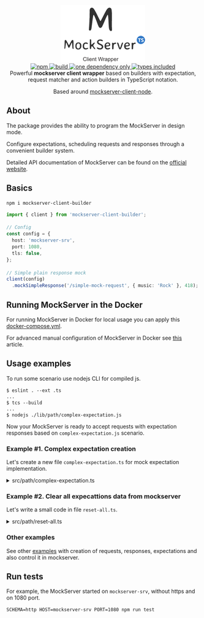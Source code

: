 <div align="center">
    <img src="assets/mockserver-client-builder.png" alt="mockserver-client-builder"/>
</div>

<div align="center">
  <a href="https://npmjs.org/package/mockserver-client-builder">
    <img alt="npm" src="https://img.shields.io/npm/v/mockserver-client-builder.svg" />
  </a>
  <a href="https://github.com/sem-soft/mockserver-client-builder/actions">
    <img alt="build" src="https://img.shields.io/github/workflow/status/sem-soft/mockserver-client-builder/ci-cd-to-npmjs/main.svg" />
  </a>
  <a href="https://npmjs.org/package/mockserver-client-builder">
    <img alt="one dependency only" src="https://badgen.net/bundlephobia/dependency-count/mockserver-client-builder" />
  </a>
  <a href="https://npmjs.org/package/mockserver-client-builder">
    <img alt="types included" src="https://badgen.net/npm/types/mockserver-client-builder" />
  </a>
</div>

<div align="center">
  Powerful <strong>mockserver client wrapper</strong> based on builders with expectation, request matcher and action builders in TypeScript notation.

  Based around <a href="https://github.com/mock-server/mockserver-client-node">mockserver-client-node</a>.
</div>

## About

The package provides the ability to program the MockServer in design mode.

Configure expectations, scheduling requests and responses through a convenient builder system.

Detailed API documentation of MockServer can be found on the [official website](https://www.mock-server.com).

## Basics

```
npm i mockserver-client-builder
```

```typescript
import { client } from 'mockserver-client-builder';

// Config
const config = {
  host: 'mockserver-srv',
  port: 1080,
  tls: false,
};

// Simple plain response mock
client(config)
  .mockSimpleResponse('/simple-mock-request', { music: 'Rock' }, 418);
```

## Running MockServer in the Docker

For running MockServer in Docker for local usage you can apply 
this [docker-compose.yml](./docker-compose.yml).

For advanced manual configuration of MockServer in Docker
see [this](https://www.mock-server.com/where/docker.html) article.

## Usage examples

To run some scenario use nodejs CLI for compiled js.

```shell
$ eslint . --ext .ts
...
$ tcs --build
...
$ nodejs ./lib/path/complex-expectation.js
```

Now your MockServer is ready to accept requests with expectation responses based on `complex-expectation.js` scenario.

### Example #1. Complex expectation creation

Let's create a new file `complex-expectation.ts` for mock expectation implementation.
<details>
  <summary>src/path/complex-expectation.ts</summary>

```typescript
import {
  client, expectation, request, response,
} from 'mockserver-client-builder';

/**
 * Complex expectation building with some advanced params for request matcher, response and expectation.
 * @see {@link https://www.mock-server.com/mock_server/creating_expectations.html}
 */

// Config
const config = {
  host: 'mockserver-srv',
  port: 1080,
  tls: false,
};

// Expectation
const expectationBuilder = expectation()
// When we send request
  .when(
    request()
      .withMethod('GET')
      .withPath('/cities')
      .withQueryStringParameters({
        'filter[id]': ['11', '12'],
        code: ['61'],
      }),
  )
// We expect a respond
  .action(
    response()
      .withStatusCode(200)
      .withBody({
        items: [
          {
            id: '1',
            name: 'Ростов-на-Дону',
          },
          {
            id: '2',
            name: 'Москва',
          },
          {
            id: '3',
            name: 'Таганрог',
          },
        ],
      })
      .withCookies({
        session_id: 'Rftre5638jucg93',
      })
      .withHeaders({
        'Content-Type': [
          'application/json; charset=utf-8',
        ],
        'Cache-Control': [
          'public, max-age=86400',
        ],
        'X-Vendor': [
          'Oleg Chulakov Studio',
        ],
      }),
  )
// Sets priority of expectation
  .withPriority(100)
// After 2 calls the expectation will be cleared
  .withTimes({
    remainingTimes: 2,
  })
// After 30 seconds the expectation will be deleted
  .withTimeToLive({
    timeUnit: 'SECONDS',
    timeToLive: 30,
  })
// Set custom expectation id for simple update (replace)
  .withId('the-on-of-123');

// Send our expectation into mocksever
client(config)
  .mockAnyResponse(expectationBuilder)
  .then((/* value */) => {
    console.log('OK: /cities');
  }, (/* reason */) => {
    console.log('FAIL: /cities');
  });

```
</details>

### Example #2. Clear all expecattions data from mockserver

Let's write a small code in file `reset-all.ts`.

<details>
  <summary>src/path/reset-all.ts</summary>

```typescript
import { client } from 'mockserver-client-builder';

/**
 * Clear & resets all data: logs, expectations.
 *
 * @see {@link https://www.mock-server.com/mock_server/clearing_and_resetting.html}
 */

// Config
const config = {
  host: 'mockserver-srv',
  port: 1080,
  tls: false,
};

// Reset all saved expectations in Mockserver
client(config)
  .reset()
  .then((/* value */) => {
    console.log('OK: Clear All');
  }, (/* reason */) => {
    console.log('FAIL: Clear All');
  });

```
</details>

### Other examples

See other [examples](./examples) with creation of requests, responses, expectations and also control it in mockserver.

## Run tests

For example, the MockServer started on `mockserver-srv`, without https and on 1080 port.

```shell
SCHEMA=http HOST=mockserver-srv PORT=1080 npm run test
```